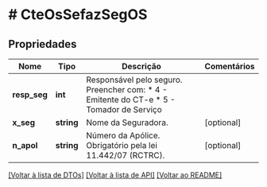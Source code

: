 # # CteOsSefazSegOS

## Propriedades

Nome | Tipo | Descrição | Comentários
------------ | ------------- | ------------- | -------------
**resp_seg** | **int** | Responsável pelo seguro.  Preencher com:  * 4 - Emitente do CT-e  * 5 - Tomador de Serviço |
**x_seg** | **string** | Nome da Seguradora. | [optional]
**n_apol** | **string** | Número da Apólice.  Obrigatório pela lei 11.442/07 (RCTRC). | [optional]

[[Voltar à lista de DTOs]](../../README.md#models) [[Voltar à lista de API]](../../README.md#endpoints) [[Voltar ao README]](../../README.md)
